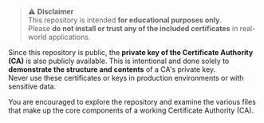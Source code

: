> ⚠️ **Disclaimer**  
This repository is intended **for educational purposes only**.  
Please **do not install or trust any of the included certificates** in real-world applications.

Since this repository is public, the **private key of the Certificate Authority (CA)** is also publicly available. This is intentional and done solely to **demonstrate the structure and contents** of a CA's private key.  
Never use these certificates or keys in production environments or with sensitive data.

You are encouraged to explore the repository and examine the various files that make up the core components of a working Certificate Authority (CA).
